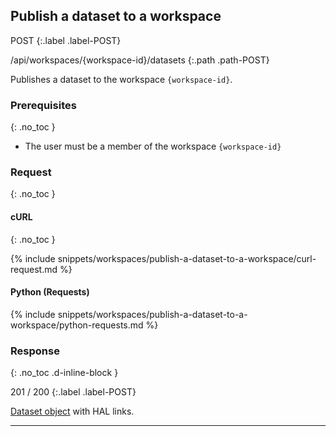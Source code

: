 ## Publish a dataset to a workspace

POST
{:.label .label-POST}

/api/workspaces/{workspace-id}/datasets
{:.path .path-POST}

Publishes a dataset to the workspace `{workspace-id}`.

### Prerequisites
{: .no_toc }

- The user must be a member of the workspace `{workspace-id}`

### Request
{: .no_toc }

#### cURL
{: .no_toc }

{% include snippets/workspaces/publish-a-dataset-to-a-workspace/curl-request.md %}

#### Python (Requests)

{% include snippets/workspaces/publish-a-dataset-to-a-workspace/python-requests.md %}

### Response
{: .no_toc .d-inline-block }

201 / 200
{:.label .label-POST}

[Dataset object](datasets#dataset-object) with HAL links.

---
